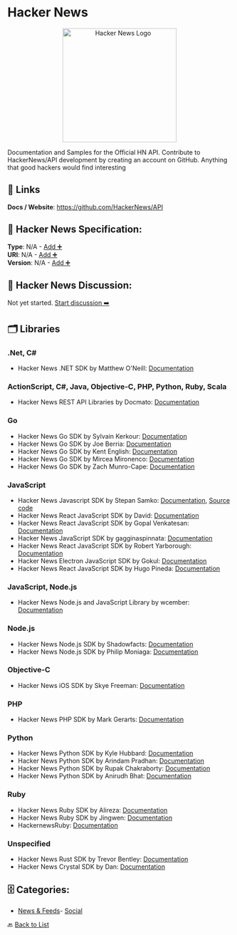 # Hacker News
<p align="center">
    <img width="256" src="https://raw.githubusercontent.com/apis-list/apis-list/main/apis/hacker-news/logo_256x256.png" alt="Hacker News Logo"/>
</p>
Documentation and Samples for the Official HN API. Contribute to HackerNews/API development by creating an account on GitHub. Anything that good hackers would find interesting

##  🔗 Links
**Docs / Website**: https://github.com/HackerNews/API

## 🧬 Hacker News Specification:
**Type**: N/A - [Add ➕](https://github.com/apis-list/apis-list/edit/main/apis.yaml#L9135)  
**URI**: N/A - [Add ➕](https://github.com/apis-list/apis-list/edit/main/apis.yaml#L9135)  
**Version**: N/A - [Add ➕](https://github.com/apis-list/apis-list/edit/main/apis.yaml#L9135)

## 💬 Hacker News Discussion:
Not yet started. [Start discussion ➡️](https://github.com/apis-list/apis-list/discussions/new)

## 🗂️ Libraries
### .Net, C#
- Hacker News .NET SDK by Matthew O'Neill: [Documentation](https://github.com/Matthew14/HackerNews-.NET-Wrapper)
### ActionScript, C#, Java, Objective-C, PHP, Python, Ruby, Scala
- Hacker News REST API Libraries by Docmato: [Documentation](http://restunited.com/releases/436485910940354377/wrappers)
### Go
- Hacker News Go SDK by Sylvain Kerkour: [Documentation](https://github.com/z0mbie42/go-hn-api)
- Hacker News Go SDK by Joe Berria: [Documentation](https://github.com/nexes/hackernews)
- Hacker News Go SDK by Kent English: [Documentation](https://github.com/zeroviscosity/go-hn)
- Hacker News Go SDK by Mircea Mironenco: [Documentation](https://github.com/mirceamironenco/go-hackernews)
- Hacker News Go SDK by Zach Munro-Cape: [Documentation](https://github.com/munrocape/hn)
### JavaScript
- Hacker News Javascript SDK by Stepan Samko: [Documentation](https://moondef.github.io/hacker-news-api/), [Source code](https://github.com/moondef/hacker-news-api)
- Hacker News React JavaScript SDK by David: [Documentation](https://github.com/blankmaker/hackernews-react-client)
- Hacker News React JavaScript SDK by Gopal Venkatesan: [Documentation](https://github.com/g13n/ycnews)
- Hacker News JavaScript SDK by gagginaspinnata: [Documentation](https://github.com/gagginaspinnata/yc-api)
- Hacker News React JavaScript SDK by Robert Yarborough: [Documentation](https://github.com/robert-yarborough/hackernews-reactJS)
- Hacker News Electron JavaScript SDK by Gokul: [Documentation](https://github.com/gokulchandra/menubar-HackerNews-client)
- Hacker News React JavaScript SDK by Hugo Pineda: [Documentation](https://github.com/hugotox/hacker-news-client)
### JavaScript, Node.js
- Hacker News Node.js and JavaScript Library by wcember: [Documentation](https://github.com/wcember/HackerNews-API)
### Node.js
- Hacker News Node.js SDK by Shadowfacts: [Documentation](https://github.com/shadowfacts/hn-promise)
- Hacker News Node.js SDK by Philip Moniaga: [Documentation](https://github.com/philipmoniaga/hackernewsapinode)
### Objective-C
- Hacker News iOS SDK by Skye Freeman: [Documentation](https://github.com/skyefreeman/HackerNewsKit)
### PHP
- Hacker News PHP SDK by Mark Gerarts: [Documentation](https://github.com/mark-gerarts/hn-api-php)
### Python
- Hacker News Python SDK by Kyle Hubbard: [Documentation](https://github.com/kahubbard/hnapi-wrapper)
- Hacker News Python SDK by Arindam Pradhan: [Documentation](https://github.com/arindampradhan/yaaHN)
- Hacker News Python SDK by Rupak Chakraborty: [Documentation](https://github.com/rupakc/HackerNews-API)
- Hacker News Python SDK by Anirudh Bhat: [Documentation](https://github.com/AnirudhBhat/HackerNewsAPI)
### Ruby
- Hacker News Ruby SDK by Alireza: [Documentation](https://github.com/alibabajan/hackernews)
- Hacker News Ruby SDK by Jingwen: [Documentation](https://github.com/jin/hnrb)
- HackernewsRuby: [Documentation](https://github.com/allcentury/hackernews_ruby)
### Unspecified
- Hacker News Rust SDK by Trevor Bentley: [Documentation](https://github.com/mrmekon/hn-rs)
- Hacker News Crystal SDK by Dan: [Documentation](https://github.com/Gangwolf/hncr)


## 🗄️ Categories:
- [News & Feeds](https://github.com/apis-list/apis-list#news--feeds-)- [Social](https://github.com/apis-list/apis-list#social-)

🔙  [Back to List](https://github.com/apis-list/apis-list)
